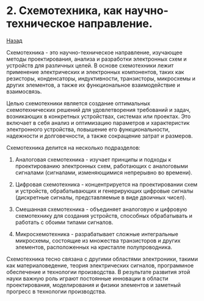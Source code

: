 # 2. Схемотехника, как научно-техническое направление.

[Назад](EISX.md)

Схемотехника - это научно-техническое направление, изучающее методы проектирования, анализа и разработки электронных схем и устройств для различных целей. В основе схемотехники лежит применение электрических и электронных компонентов, таких как резисторы, конденсаторы, индуктивности, транзисторы, микросхемы и других элементов, а также их функциональное взаимодействие и взаимосвязь.

Целью схемотехники является создание оптимальных схемотехнических решений для удовлетворения требований и задач, возникающих в конкретных устройствах, системах или проектах. Это включает в себя анализ и оптимизацию параметров и характеристик электронного устройства, повышение его функциональности, надежности и долговечности, а также сокращение затрат и размеров.

Схемотехника делится на несколько подразделов:

1. Аналоговая схемотехника - изучает принципы и подходы к проектированию электронных схем, работающих с аналоговыми сигналами (сигналами, изменяющимися непрерывно во времени).

2. Цифровая схемотехника - концентрируется на проектировании схем и устройств, обрабатывающих и генерирующих цифровые сигналы (дискретные сигналы, представляемые в виде двоичных чисел).

3. Смешанная схемотехника - объединяет аналоговую и цифровую схемотехнику для создания устройств, способных обрабатывать и работать с обоими типами сигналов.

4. Микросхемотехника - разрабатывает сложные интегральные микросхемы, состоящие из множества транзисторов и других элементов, расположенных на кристалле полупроводника.

Схемотехника тесно связана с другими областями электроники, такими как материаловедение, теория электрических сигналов, программное обеспечение и технологии производства. В результате развития этой науки важную роль играют постоянные инновации в области проектирования, моделирования и физики элементов и заметный прогресс в технологии производства.
